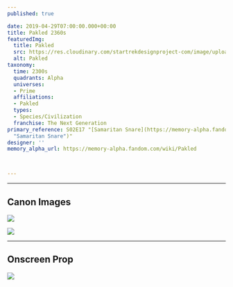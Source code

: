 ```yaml
---
published: true

date: 2019-04-29T07:00:00.000+00:00
title: Pakled 2360s
featuredImg:
  title: Pakled
  src: https://res.cloudinary.com/startrekdesignproject-com/image/upload/v1556561056/Pakled.png
  alt: Pakled
taxonomy:
  time: 2300s
  quadrants: Alpha
  universes:
  - Prime
  affiliations:
  - Pakled
  types:
  - Species/Civilization
  franchise: The Next Generation
primary_reference: S02E17 "[Samaritan Snare](https://memory-alpha.fandom.com/wiki/Samaritan_Snare
  "Samaritan Snare")"
designer: ''
memory_alpha_url: https://memory-alpha.fandom.com/wiki/Pakled



---
```

___
## Canon Images

![](https://res.cloudinary.com/startrekdesignproject-com/image/upload/v1556561055/Pakled2.jpg)

![](https://res.cloudinary.com/startrekdesignproject-com/image/upload/v1556561055/Pakled1.jpg)

___
## Onscreen Prop

![](https://res.cloudinary.com/startrekdesignproject-com/image/upload/v1556561055/PakledProp.jpg)